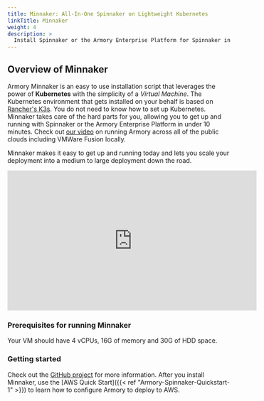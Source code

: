 ```yaml
---
title: Minnaker: All-In-One Spinnaker on Lightweight Kubernetes
linkTitle: Minnaker
weight: 4
description: >
  Install Spinnaker or the Armory Enterprise Platform for Spinnaker in a lightweight Kubernetes environment using the all-in-one, open source command line tool called Minnaker.
---
```


## Overview of Minnaker

Armory Minnaker is an easy to use installation script that leverages the power of **Kubernetes** with the simplicity of a _Virtual Machine_.  The Kubernetes environment that gets installed on your behalf is based on [Rancher's K3s](https://k3s.io/).  You do not need to know how to set up Kubernetes. Minnaker takes care of the hard parts for you, allowing you to get up and running with Spinnaker or the Armory Enterprise Platform in under 10 minutes.  Check out [our video](https://youtu.be/jg8vJEzcuAA) on running Armory across all of the public clouds including VMWare Fusion locally.  

Minnaker makes it easy to get up and running today and lets you scale your deployment into a medium to large deployment down the road.

<iframe width="560" height="315" src="https://www.youtube.com/embed/jg8vJEzcuAA" frameborder="0" allow="accelerometer; autoplay; encrypted-media; gyroscope; picture-in-picture" allowfullscreen></iframe>


### Prerequisites for running Minnaker

Your VM should have 4 vCPUs, 16G of memory and 30G of HDD space.

### Getting started

Check out the [GitHub project](https://github.com/armory/minnaker) for more information. After you install Minnaker, use the [AWS Quick Start]({{< ref "Armory-Spinnaker-Quickstart-1" >}}) to learn how to configure Armory to deploy to AWS.
